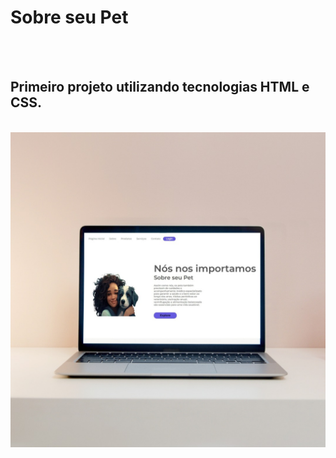 <h1>Sobre seu Pet</h1>
<br>
<br>
<h2>Primeiro projeto utilizando tecnologias HTML e CSS.</h2>


<br>
<img src="https://github.com/rayanelops16/Easy-Shopping/blob/master/Pet.jpeg?raw=true" /> 
